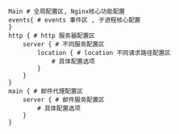 <!--
 * @Author: thunderchen
 * @Date: 2023-01-09 21:08:10
 * @LastEditTime: 2023-01-09 21:38:37
 * @email: 853524319@qq.com
 * @description: Nginx配置选项
-->
```shell
    Main # 全局配置区, Nginx核心功能配置
    events{ # events 事件区 , 子进程核心配置
    }
    http { # http 服务器配置区
        server { # 不同服务配置区
            location { # location 不同请求路径配置区
                # 具体配置选项
            }            
        }
    }
    main { # 邮件代理配置区
        server { # 邮件服务配置区
            # 具体配置选项
        }
    }
```


